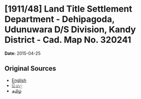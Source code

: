 # [1911/48] Land Title Settlement Department - Dehipagoda, Udunuwara D/S Division, Kandy District - Cad. Map No. 320241

**Date:** 2015-04-25

## Original Sources

- [English](https://documents.gov.lk/view/extra-gazettes/2015/4/1911-48_E.pdf)
- [සිංහල](https://documents.gov.lk/view/extra-gazettes/2015/4/1911-48_S.pdf)
- [தமிழ்](https://documents.gov.lk/view/extra-gazettes/2015/4/1911-48_T.pdf)
